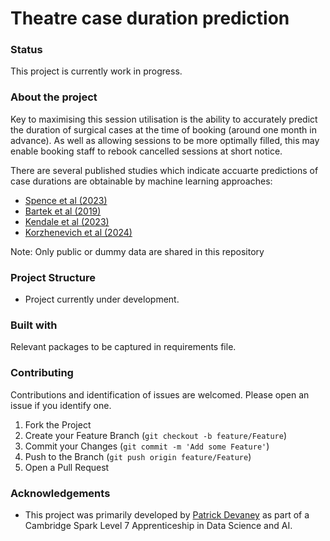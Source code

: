 # Theatre case duration prediction

### Status
This project is currently work in progress.

### About the project
Key to maximising this session utilisation is the ability to accurately predict the duration of surgical cases at the time of booking (around one month in advance). As well as allowing sessions to be more optimally filled, this may enable booking staff to rebook cancelled sessions at short notice.

There are several published studies which indicate accuarte predictions of case durations are obtainable by machine learning approaches:
* [Spence et al (2023)](https://pubmed.ncbi.nlm.nih.gov/37931236/)
* [Bartek et al (2019)](https://pubmed.ncbi.nlm.nih.gov/31310851/)
* [Kendale et al (2023)](https://pmc.ncbi.nlm.nih.gov/articles/PMC11041482/)
* [Korzhenevich et al (2024)](https://pubmed.ncbi.nlm.nih.gov/38696030/)

Note: Only public or dummy data are shared in this repository

### Project Structure

* Project currently under development.

### Built with
Relevant packages to be captured in requirements file.

### Contributing
Contributions and identification of issues are welcomed. Please open an issue if you identify one.

1. Fork the Project
2. Create your Feature Branch (`git checkout -b feature/Feature`)
3. Commit your Changes (`git commit -m 'Add some Feature'`)
4. Push to the Branch (`git push origin feature/Feature`)
5. Open a Pull Request

### Acknowledgements
* This project was primarily developed by [Patrick Devaney](https://github.com/paddy-devan) as part of a Cambridge Spark Level 7 Apprenticeship in Data Science and AI.